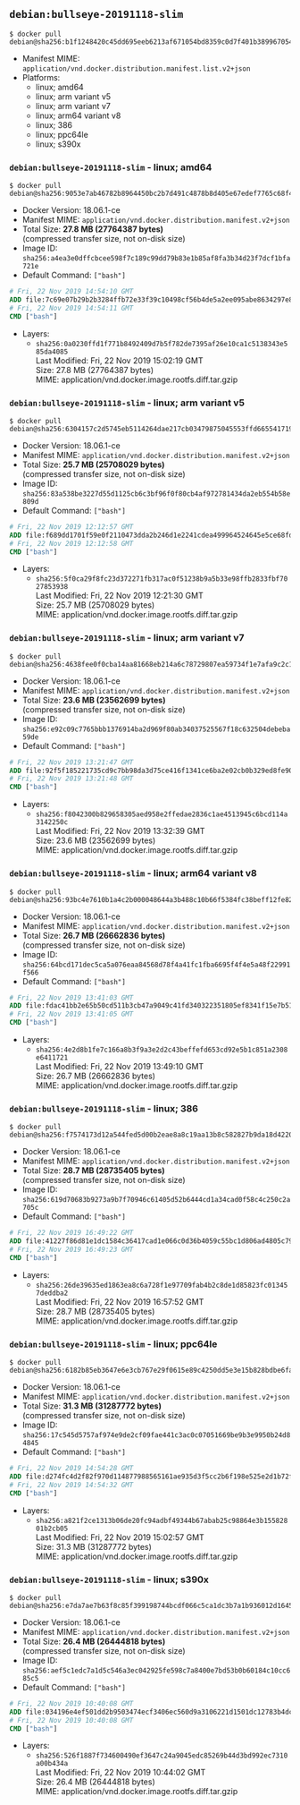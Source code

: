 ## `debian:bullseye-20191118-slim`

```console
$ docker pull debian@sha256:b1f1248420c45dd695eeb6213af671054bd8359c0d7f401b38996705495f5dbb
```

-	Manifest MIME: `application/vnd.docker.distribution.manifest.list.v2+json`
-	Platforms:
	-	linux; amd64
	-	linux; arm variant v5
	-	linux; arm variant v7
	-	linux; arm64 variant v8
	-	linux; 386
	-	linux; ppc64le
	-	linux; s390x

### `debian:bullseye-20191118-slim` - linux; amd64

```console
$ docker pull debian@sha256:9053e7ab46782b8964450bc2b7d491c4878b8d405e67edef7765c68f4c7f263a
```

-	Docker Version: 18.06.1-ce
-	Manifest MIME: `application/vnd.docker.distribution.manifest.v2+json`
-	Total Size: **27.8 MB (27764387 bytes)**  
	(compressed transfer size, not on-disk size)
-	Image ID: `sha256:a4ea3e0dffcbcee598f7c189c99dd79b83e1b85af8fa3b34d23f7dcf1bfa721e`
-	Default Command: `["bash"]`

```dockerfile
# Fri, 22 Nov 2019 14:54:10 GMT
ADD file:7c69e07b29b2b3284ffb72e33f39c10498cf56b4de5a2ee095abe8634297e884 in / 
# Fri, 22 Nov 2019 14:54:11 GMT
CMD ["bash"]
```

-	Layers:
	-	`sha256:0a0230ffd1f771b8492409d7b5f782de7395af26e10ca1c5138343e585da4085`  
		Last Modified: Fri, 22 Nov 2019 15:02:19 GMT  
		Size: 27.8 MB (27764387 bytes)  
		MIME: application/vnd.docker.image.rootfs.diff.tar.gzip

### `debian:bullseye-20191118-slim` - linux; arm variant v5

```console
$ docker pull debian@sha256:6304157c2d5745eb5114264dae217cb03479875045553ffd6655417193cae3bf
```

-	Docker Version: 18.06.1-ce
-	Manifest MIME: `application/vnd.docker.distribution.manifest.v2+json`
-	Total Size: **25.7 MB (25708029 bytes)**  
	(compressed transfer size, not on-disk size)
-	Image ID: `sha256:83a538be3227d55d1125cb6c3bf96f0f80cb4af972781434da2eb554b58e809d`
-	Default Command: `["bash"]`

```dockerfile
# Fri, 22 Nov 2019 12:12:57 GMT
ADD file:f689dd1701f59e0f2110473dda2b246d1e2241cdea499964524645e5ce68fda3 in / 
# Fri, 22 Nov 2019 12:12:58 GMT
CMD ["bash"]
```

-	Layers:
	-	`sha256:5f0ca29f8fc23d372271fb317ac0f51238b9a5b33e98ffb2833fbf7027853938`  
		Last Modified: Fri, 22 Nov 2019 12:21:30 GMT  
		Size: 25.7 MB (25708029 bytes)  
		MIME: application/vnd.docker.image.rootfs.diff.tar.gzip

### `debian:bullseye-20191118-slim` - linux; arm variant v7

```console
$ docker pull debian@sha256:4638fee0f0cba14aa81668eb214a6c78729807ea59734f1e7afa9c2c16747843
```

-	Docker Version: 18.06.1-ce
-	Manifest MIME: `application/vnd.docker.distribution.manifest.v2+json`
-	Total Size: **23.6 MB (23562699 bytes)**  
	(compressed transfer size, not on-disk size)
-	Image ID: `sha256:e92c09c7765bbb1376914ba2d969f80ab34037525567f18c632504debeba59de`
-	Default Command: `["bash"]`

```dockerfile
# Fri, 22 Nov 2019 13:21:47 GMT
ADD file:92f5f185221735cd9c7bb98da3d75ce416f1341ce6ba2e02cb0b329ed8fe90f8 in / 
# Fri, 22 Nov 2019 13:21:48 GMT
CMD ["bash"]
```

-	Layers:
	-	`sha256:f8042300b829658305aed958e2ffedae2836c1ae4513945c6bcd114a3142250c`  
		Last Modified: Fri, 22 Nov 2019 13:32:39 GMT  
		Size: 23.6 MB (23562699 bytes)  
		MIME: application/vnd.docker.image.rootfs.diff.tar.gzip

### `debian:bullseye-20191118-slim` - linux; arm64 variant v8

```console
$ docker pull debian@sha256:93bc4e7610b1a4c2b000048644a3b488c10b66f5384fc38beff12fe82332c289
```

-	Docker Version: 18.06.1-ce
-	Manifest MIME: `application/vnd.docker.distribution.manifest.v2+json`
-	Total Size: **26.7 MB (26662836 bytes)**  
	(compressed transfer size, not on-disk size)
-	Image ID: `sha256:64bcd171dec5ca5a076eaa84568d78f4a41fc1fba6695f4f4e5a48f22991f566`
-	Default Command: `["bash"]`

```dockerfile
# Fri, 22 Nov 2019 13:41:03 GMT
ADD file:fdac41bb2e65b50cd511b3cb47a9049c41fd340322351805ef8341f15e7b5120 in / 
# Fri, 22 Nov 2019 13:41:05 GMT
CMD ["bash"]
```

-	Layers:
	-	`sha256:4e2d8b1fe7c166a8b3f9a3e2d2c43beffefd653cd92e5b1c851a2308e6411721`  
		Last Modified: Fri, 22 Nov 2019 13:49:10 GMT  
		Size: 26.7 MB (26662836 bytes)  
		MIME: application/vnd.docker.image.rootfs.diff.tar.gzip

### `debian:bullseye-20191118-slim` - linux; 386

```console
$ docker pull debian@sha256:f7574173d12a544fed5d00b2eae8a8c19aa13b8c582827b9da18d4220c0a8f48
```

-	Docker Version: 18.06.1-ce
-	Manifest MIME: `application/vnd.docker.distribution.manifest.v2+json`
-	Total Size: **28.7 MB (28735405 bytes)**  
	(compressed transfer size, not on-disk size)
-	Image ID: `sha256:619d70683b9273a9b7f70946c61405d52b6444cd1a34cad0f58c4c250c2a705c`
-	Default Command: `["bash"]`

```dockerfile
# Fri, 22 Nov 2019 16:49:22 GMT
ADD file:41227f86d81e1dc1584c36417cad1e066c0d36b4059c55bc1d806ad4805c79c8 in / 
# Fri, 22 Nov 2019 16:49:23 GMT
CMD ["bash"]
```

-	Layers:
	-	`sha256:26de39635ed1863ea8c6a728f1e97709fab4b2c8de1d85823fc013457deddba2`  
		Last Modified: Fri, 22 Nov 2019 16:57:52 GMT  
		Size: 28.7 MB (28735405 bytes)  
		MIME: application/vnd.docker.image.rootfs.diff.tar.gzip

### `debian:bullseye-20191118-slim` - linux; ppc64le

```console
$ docker pull debian@sha256:6182b85eb3647e6e3cb767e29f0615e89c4250dd5e3e15b828bdbe6faa55373d
```

-	Docker Version: 18.06.1-ce
-	Manifest MIME: `application/vnd.docker.distribution.manifest.v2+json`
-	Total Size: **31.3 MB (31287772 bytes)**  
	(compressed transfer size, not on-disk size)
-	Image ID: `sha256:17c545d5757af974e9de2cf09fae441c3ac0c07051669be9b3e9950b24d84845`
-	Default Command: `["bash"]`

```dockerfile
# Fri, 22 Nov 2019 14:54:28 GMT
ADD file:d274fc4d2f82f970d114877988565161ae935d3f5cc2b6f198e525e2d1b72fc3 in / 
# Fri, 22 Nov 2019 14:54:32 GMT
CMD ["bash"]
```

-	Layers:
	-	`sha256:a821f2ce1313b06de20fc94adbf49344b67abab25c98864e3b15582801b2cb05`  
		Last Modified: Fri, 22 Nov 2019 15:02:57 GMT  
		Size: 31.3 MB (31287772 bytes)  
		MIME: application/vnd.docker.image.rootfs.diff.tar.gzip

### `debian:bullseye-20191118-slim` - linux; s390x

```console
$ docker pull debian@sha256:e7da7ae7b63f8c85f399198744bcdf066c5ca1dc3b7a1b936012d1645c4c587b
```

-	Docker Version: 18.06.1-ce
-	Manifest MIME: `application/vnd.docker.distribution.manifest.v2+json`
-	Total Size: **26.4 MB (26444818 bytes)**  
	(compressed transfer size, not on-disk size)
-	Image ID: `sha256:aef5c1edc7a1d5c546a3ec042925fe598c7a8400e7bd53b0b60184c10cc685c5`
-	Default Command: `["bash"]`

```dockerfile
# Fri, 22 Nov 2019 10:40:08 GMT
ADD file:034196e4ef501dd2b9503474ecf3406ec560d9a3106221d1501dc12783b4dc23 in / 
# Fri, 22 Nov 2019 10:40:08 GMT
CMD ["bash"]
```

-	Layers:
	-	`sha256:526f1887f734600490ef3647c24a9045edc85269b44d3bd992ec7310a00b434a`  
		Last Modified: Fri, 22 Nov 2019 10:44:02 GMT  
		Size: 26.4 MB (26444818 bytes)  
		MIME: application/vnd.docker.image.rootfs.diff.tar.gzip
